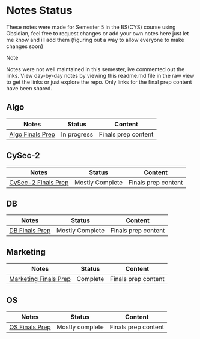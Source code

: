 # Notes Status

These notes were made for Semester 5 in the BS(CYS) course using Obsidian, feel free to request changes or add your own notes here just let me know and ill add them (figuring out a way to allow everyone to make changes soon)

> [!NOTE]
> Notes were not well maintained in this semester, ive commented out the links. View day-by-day notes by viewing this readme.md file in the raw view to get the links or just explore the repo. Only links for the final prep content have been shared.
## Algo
<!--
> [!WARNING]
> Algo might not have a complete QuickNote1 written for it, theres way too much math to type out :')

| Week #      | Date                                                    | Status     | Content                           |
| ----------- | ------------------------------------------------------- | ---------- |:--------------------------------- |
| Week 1      | 21 Aug                                                  | N/A        | Maam Absent                       |
| Week 1      | 23 Aug                                                  | N/A        | Maam Absent                       |
| Week 2      | 28 Aug                                                  | N/A        | Maam Absent                       |
| Week 2      | [30 Aug](Algo/Algo%2030%20August,%202023.md)            | Complete   | Intro to Algo                     |
| Week 3      | [4 Sept](Algo/Algo%204%20September,%202023.md)          | Complete   | Analyzing time complexity in code |
| Week 3      | [6 Sept](Algo/Algo%206%20September,%202023.md)          | Incomplete | Big-O                             |
| Week 4      | 11 Sept                                                 | N/A        | Quiz                              |
| Week 4      | [13 Sept](Algo/Algo%2013%20September,%202023.md)        | Incomplete | Chapter 3 of book                 |
| Week 5      | [18 Sept](Algo/Algo%2018%20September,%202023.md)        | Incomplete |                                   |
| Week 5      | [20 Sept](Algo/Algo%2020%20September,%202023.md)        | Incomplete | Recursion                         |
| Sessional 1 | [25 Sept](Algo/Exam%20Prep/Algo%20Quick%20Notes%201.md) | Incomplete | Prep material for sessional 1     |
| Week 6      | [27 Sept](Algo/Algo%2027%20September,%202023.md)        | Compelete  | Master Method Recurrences         |
| Week 7      | [2 Oct](Algo/Algo%202%20October,%202023.md)             | Incomplete | Recursive Tree                    |
| Week 7      | [4 Oct](Algo/Algo%204%20October,%202023.md)             | Incomplete | Insert Sort & Merge Sort Dry Run Analysis                                  |
| Week 8      | [9 Oct](Algo/Algo%209%20October,%202023.md)             | N/A           |                                   |
| Week 8      | [11 Oct](Algo/Algo%2011%20October,%202023.md)           | N/A           |                                   |
| Week 9      | [16 Oct](Algo/Algo%2016%20October,%202023.md)           | N/A           |                                   |
| Week 9      | [18 Oct](Algo/Algo%2018%20October,%202023.md)           | N/A           |                                   |
| Week 10     | [23 Oct](Algo/Algo%2023%20October,%202023.md)           | N/A           |                                   |
| Week 10     | [25 Oct](Algo/Algo%2025%20October,%202023.md)           | N/A           |                                   |
| Week 11     | [30 Oct](Algo/Algo%2030%20October,%202023.md)           | N/A           |                                   |
| Week 11     | [1 Nov](Algo/Algo%201%20November,%202023.md)            | N/A           |                                   |
-->

| Notes                                                     | Status                     | Content |
| --------------------------------------------------------- | -------------------------- | ------- |
| [Algo Finals Prep](Algo/Exam%20Prep/Algo%20Finals%20Prep.md) | In progress | Finals prep content        |

## CySec-2
<!--
Notes sponsored by chatGPT ;)

| Week #      | Date                                                          | Status     | Content                                                            |
| ----------- | ------------------------------------------------------------- | ---------- | ------------------------------------------------------------------ |
| Week 1      | [22 Aug](CySec-2/CySec2%2022%20August,%202023.md)             | Complete   | Introduction / Authenticate, Authorize / Audit  + Mirai Case Study |
| Week 1      | [24 Aug](CySec-2/CySec2%2024%20August,%202023.md)             | Refactor   | IS Terminology, 2 Case Studies & APT Overview                      |
| Week 2      | [29 Aug](CySec-2/CySec2%2029%20August,%202023.md)             | Complete   | APT Cyber Killchain and Carbanak Case Study                        |
| Week 2      | [31 Aug](CySec-2/CySec2%2031%20August,%202023.md)             | Complete   | Revising DNS & DHCP & URL                                          |
| Week 3      | [5 Sept](CySec-2/CySec2%205%20September,%202023.md)           | Complete   | Wireshark DNS Lab                                                  |
| Week 3      | [7 Sept](CySec-2/CySec2%207%20September,%202023.md)           | Incomplete | DNS query and weaknesses                                           |
| Week 4      | [12 Sept](CySec-2/CySec2%2012%20September,%202023.md)         | Incomplete | DNS Cache poisoning version 2                                      |
| Week 4      | [14 Sept](CySec-2/CySec2%2014%20September,%202023.md)         | Incomplete | TCP stuff                                                          |
| Week 5      | [19 Sept](CySec-2/CySec2%2019%20September,%202023.md)         | Incomplete | TCP Mitnick Attack + Started CH6                                   |
| Week 5      | 21 Sept                                                       | N/A        | pfSense Lab setup DHCP, DNS, Rules                                 |
| Sessional-1 | [25 Sept](CySec-2/Exam%20Prep/CySec-2%20Quick%20Notes%201.md) | Complete   | Prep material for Sessional 1                                      |
| Week 6      | [28 Sept](CySec-2/CySec2%2028%20September,%202023.md)         | Incomplete | Stateful Packet inspection                                         |
| Week 7      | [3rd Oct](CySec-2/CySec2%203%20October,%202023.md)            | N/A        |                                                                    |
| Week 7      | [5th Oct](CySec-2/CySec2%205%20October,%202023.md)            | N/A        |                                                                    |
| Week 8      | [10th Oct](CySec-2/CySec2%2010%20October,%202023.md)          | N/A        |                                                                    |
| Week 8      | [12th Oct](CySec-2/CySec2%2012%20October,%202023.md)          | N/A        |                                                                    |
| Week 9      | [17th Oct](CySec-2/CySec2%2017%20October,%202023.md)          | N/A        |                                                                    |
| Week 9      | [19th Oct](CySec-2/CySec2%2019%20October,%202023.md)          | Incomplete | Firewall Architecture, Management                                  |
| Week 10     | [24th Oct](CySec-2/CySec2%20124%20October,%202023.md)         | Incomplete |                                                                    |
| Week 10     | [26th Oct](CySec-2/CySec2%2026%20October,%202023.md)          | N/A        |                                                                    |
| Week 11     | [31th Oct](CySec-2/CySec2%2031%20October,%202023.md)          | N/A        |                                                                    |
| Week 11     | [1st Nov](CySec-2/CySec2%201%20November,%202023.md)           | N/A        |                                                                    |
|             | [14th Nov](CySec-2/CySec2%2014%20November,%202023.md)                                                              |            |                                                                    |
-->

| Notes                                                     | Status                     | Content |
| --------------------------------------------------------- | -------------------------- | ------- |
| [CySec-2 Finals Prep](CySec-2/Exam%20Prep/CySec-2%20Finals%20Prep.md) | Mostly Complete | Finals prep content        |

## DB
<!--
| Week #      | Date                                                | Status                        | Content                            |
| ----------- | --------------------------------------------------- | ----------------------------- | ---------------------------------- |
| Week 1      | [22 Aug](DB/DB%2022%20August,%202023.md)            | Complete                      | Introduction & Evolution of a DMBS |
| Week 1      | [24 Aug](DB/DB%2024%20August,%202023.md)            | Refactor (Need to use Slides) | Data Modelling                     |
| Week 2      | [29 Aug](DB/DB%2029%20August,%202023.md)            | Incomplete                    | Data Modelling PT2                 |
| Week 2      | 31 Aug                                              | N/A                           | Class Cancelled                    |
| Week 3      | [5 Sept](DB/DB%205%20September,%202023.md)          | Incomplete                    | Some more DB stuff                 |
| Week 3      | [7 Sept](DB/DB%207%20September,%202023.md)          | Incomplete                    | idk man                            |
| Week 4      | [12 Sept](DB/DB%2012%20September,%202023.md)        | Complete                      | idk man pt2                        |
| Week 4      | [14 Sept](DB/DB%2014%20September,%202023.md)        | Incomplete                    | Relations in notation form         |
| Week 5      | [19 Sept](DB/DB%2019%20September,%202023.md)        | Incomplete                    |                                    |
| Week 5      | [21 Sept](DB/DB%2021%20September,%202023.md)        |                               |                                    |
| Sessional-1 | [25 Sept](DB/Exam%20Prep/DB%20Quick%20Notes%201.md) | N/A                           | Prep material for sessional 1      |
| Week 6      | [28 Sept](DB/DB%2028%20September,%202023.md)        | Incomplete                    | SQL                                |
| Week 7      | [3rd Oct](DB/DB%203%20October,%202023.md)           | Incomplete                    |                                    |
| Week 7      | [5th Oct](DB/DB%205%20October,%202023.md)           | N/A                           |                                    |
| Week 8      | [10th Oct](DB/DB%2010%20October,%202023.md)         | N/A                           |                                    |
| Week 8      | [12th Oct](DB/DB%2012%20October,%202023.md)         | N/A                           |                                    |
| Week 9      | [17th Oct](DB/DB%2017%20October,%202023.md)         | Incomplete                    |                                    |
| Week 9      | [19th Oct](DB/DB%2019%20October,%202023.md)         | N/A                           |                                    |
| Week 10     | [24th Oct](DB/DB%20124%20October,%202023.md)        | N/A                           |                                    |
| Week 10     | [26th Oct](DB/DB%2026%20October,%202023.md)         | N/A                           |                                    |
| Week 11     | [31th Oct](DB/DB%2031%20October,%202023.md)         | N/A                           |                                    |
| Week 11     | [1st Nov](DB/DB%201%20November,%202023.md)          | N/A                           |                                    |
-->

| Notes                                                     | Status                     | Content |
| --------------------------------------------------------- | -------------------------- | ------- |
| [DB Finals Prep](DB/Exam%20Prep/DB%20Finals%20Prep.md) | Mostly Complete | Finals prep content        |

## Marketing
<!--

| Week #      | Date                                                              | Status   | Content                       |
| ----------- | ----------------------------------------------------------------- | -------- | ----------------------------- |
| Week 1      | 22 Aug                                                            | N/A      | Sir Absent                    |
| Week 1      | 24 Aug                                                            | N/A      | Sir Absent                    |
| Week 2      | 29 Aug                                                            | N/A      | Sir Absent                    |
| Week 2      | [31 Aug](Marketing/Marketing%2031%20August,%202023.md)            | Complete | Introductory                  |
| Week 3      | 5 Sept                                                            | N/A      | Maam Absent                   |
| Week 3      | [7 Sept](Marketing/Marketing%207%20September,%202023.md)          | Complete | Social Media Marketing        |
| Week 4      | 12 Sept                                                           | N/A      | Presentations                 |
| Week 4      | [13 Sept](Marketing/Marketing%2013%20September,%202023.md)        | Complete | Content Marketing             |
| Week 5      | [19 Sept](Marketing/Marketing%2019%20September,%202023.md)        | Complete | Websites                      |
| Week 5      | [20 Sept](Marketing/Marketing%2021%20September,%202023.md)        | Complete | Blogging                      |
| Sessional-1 | [23 Sept](Marketing/Exam%20Prep/Marketing%20Quick%20Notes%201.md) | Complete | Prep material for sessional 1 |
| Week 6      | [27 Sept](Marketing/Marketing%2027%20September,%202023.md)        | N/A      | Was absent                    |
| Week 7      | [3 Oct](Marketing/Marketing%203%20October,%202023.md)             | N/A      |                               |
| Week 7      | [4 Oct](Marketing/Marketing%204%20October,%202023.md)             | N/A      |                               |
| Week 8      | [10 Oct](Marketing/Marketing%2010%20October,%202023.md)           | N/A      |                               |
| Week 8      | [11 Oct](Marketing/Marketing%2011%20October,%202023.md)           | N/A      |                               |
| Week 9      | [17 Oct](Marketing/Marketing%2017%20October,%202023.md)           | N/A      |                               |
| Week 9      | [18 Oct](Marketing/Marketing%2018%20October,%202023.md)           | N/A      |                               |
| Week 10     | [24 Oct](Marketing/Marketing%2024%20October,%202023.md)           | N/A      |                               |
| Week 10     | [25 Oct](Marketing/Marketing%2025%20October,%202023.md)           | N/A      |                               |
| Week 11     | [31 Oct](Marketing/Marketing%2031%20October,%202023.md)           | N/A      |                               |
| Week 11     | [1 Nov](Marketing/Marketing%201%20November,%202023.md)            | N/A      |                               |
-->

| Notes                                                     | Status                     | Content |
| --------------------------------------------------------- | -------------------------- | ------- |
| [Marketing Finals Prep](Marketing/Exam%20Prep/Marketing%20Finals%20Prep.md) | Complete | Finals prep content        |

## OS
<!--
| Week #      | Date                                                   | Status      | Content                                                |
| ----------- | ------------------------------------------------------ | ----------- | ------------------------------------------------------ |
| Week 1      | [22 Aug](OS/OS%2022%20August,%202023.md)               | Complete    | Intro, FDE Cycle, OpCodes/OpRands, Interrupts          |
| Week 1      | [24 Aug](OS/OS%2024%20August,%202023.md)               | Complete    | Review Questions Chapter #1                            |
| Week 2      | [29 Aug](OS/OS%2029%20August,%202023.md)               | Complete    | I/O technique, SMP + MCC, Chapter 2: Operating System  |
| Week 2      | [31 Aug](OS/OS%2031%20August,%202023.md)               | Refactor    | Chapter 2 completed till 2.3                           |
| Week 3      | [5 Sept](OS/OS%205%20September,%202023.md)             | Incomplete  | Continuing Chapter 2 + A whole lot of stuff to fill in |
| Week 3      | [7 Sept](OS/OS%207%20September,%202023.md)             | Incomplete  | Wrapping up Chapter 2 + Did till chapter 3.2           |
| Week 4      | [12 Sept](OS/OS%2012%20September,%202023.md)           | Incomplete  | 3.3 and onwards                                        |
| Week 4      | [14 Sept](OS/OS%2014%20September,%202023.md)           | Incomplete  | UNIX SVR4                                              |
| Week 5      | [19 Sept](OS/OS%2019%20September,%202023.md)           | Incomplete  | Scheduling routines                                    |
| Week 5      | [21 Sept](OS/OS%2021%20September,%202023.md)           | Incomplete  | Last lec cont. + Feedback                              |
| Sessional-1 | [25 Sept](OS/Exam%20Prep/OS%20Quick%20Notes%201.md)    | In progress | Prep material for sessional 1                          |
| Week 6      | [28 Sept](OS/OS%2028%20September,%202023.md)           | Complete    | Fair Share Scheduling & UNIX Scheduler                 |
| Week 7      | [3rd Oct](OS/OS%203%20October,%202023.md)              | Incomplete  | Chapter 4 Threads                                      |
| Week 7      | [5th Oct](OS/OS%205%20October,%202023.md)              | Incomplete  | ULT and KLT                                            |
| Week 8      | [10th Oct](OS/OS%2010%20October,%202023.md)            | N/A         |                                                        |
| Week 8      | [12th Oct](OS/OS%2012%20October,%202023.md)            | N/A         |                                                        |
| Week 9      | [17th Oct](OS/OS%2017%20October,%202023.md)            | N/A         |                                                        |
| Week 9      | [19th Oct](OS/OS%2019%20October,%202023.md)            | N/A         |                                                        |
| Week 10     | [24th Oct](OS/OS%2024%20October,%202023.md)            | Incomplete  |                                                        |
| Week 10     | [26th Oct](OS/OS%2026%20October,%202023.md)            | N/A         |                                                        |
| Week 11     | [31th Oct](OS/OS%2031%20October,%202023.md)            | N/A         |                                                        |
| Week 11     | [1st Nov](OS/OS%201%20November,%202023.md)             | N/A         |                                                        |
| Sessional-2 | [OS-QuickNotes2](OS/OS%20Quick%20Notes%202,%202023.md)      |             |                                                        |
-->

| Notes                                                     | Status                     | Content |
| --------------------------------------------------------- | -------------------------- | ------- |
| [OS Finals Prep](OS/Exam%20Prep/OS%20Finals%20Prep.md) | Mostly complete | Finals prep content        |